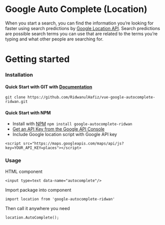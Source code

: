 # Google Auto Complete (Location)

When you start a search, you can  find the information you’re looking for faster 
using search predictions by 
[Google Location API](https://developers.google.com/places/web-service/autocomplete).
Search predictions are possible search terms you can  use that are related to the 
terms you’re typing and what other people are searching for.


# Getting started

### Installation

#### Quick Start with GIT with [Documentation](https://github.com/RidwanulHafiz/vue-google-autocomplete-ridwan)
```
git clone https://github.com/RidwanulHafiz/vue-google-autocomplete-ridwan.git
```


#### Quick Start with NPM
* Install with [NPM](https://www.npmjs.com/package/vue-google-autocomplete-ridwan) ```npm install google-autocomplete-ridwan```
* [Get an API Key from the Google API Console](https://developers.google.com/maps/documentation/javascript/get-api-key)
* Include Google location script with Google API key

```
<script src="https://maps.googleapis.com/maps/api/js?key=YOUR_API_KEY=places"></script>
```

### Usage

HTML component
```
<input type=text data-name="autocomplete"/>
```

Import package into component
```
import location from 'google-autocomplete-ridwan'
```


Then call it anywhere you need
```
location.AutoComplete();
```

